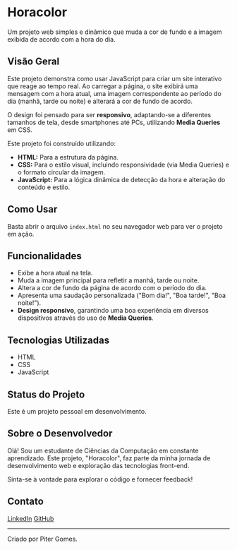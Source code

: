 # Horacolor

Um projeto web simples e dinâmico que muda a cor de fundo e a imagem exibida de acordo com a hora do dia.

## Visão Geral

Este projeto demonstra como usar JavaScript para criar um site interativo que reage ao tempo real. Ao carregar a página, o site exibirá uma mensagem com a hora atual, uma imagem correspondente ao período do dia (manhã, tarde ou noite) e alterará a cor de fundo de acordo.

O design foi pensado para ser **responsivo**, adaptando-se a diferentes tamanhos de tela, desde smartphones até PCs, utilizando **Media Queries** em CSS.

Este projeto foi construído utilizando:

* **HTML:** Para a estrutura da página.
* **CSS:** Para o estilo visual, incluindo responsividade (via Media Queries) e o formato circular da imagem.
* **JavaScript:** Para a lógica dinâmica de detecção da hora e alteração do conteúdo e estilo.

## Como Usar

Basta abrir o arquivo `index.html` no seu navegador web para ver o projeto em ação.

## Funcionalidades

* Exibe a hora atual na tela.
* Muda a imagem principal para refletir a manhã, tarde ou noite.
* Altera a cor de fundo da página de acordo com o período do dia.
* Apresenta uma saudação personalizada ("Bom dia!", "Boa tarde!", "Boa noite!").
* **Design responsivo**, garantindo uma boa experiência em diversos dispositivos através do uso de **Media Queries**.

## Tecnologias Utilizadas

* HTML
* CSS
* JavaScript

## Status do Projeto

Este é um projeto pessoal em desenvolvimento.

## Sobre o Desenvolvedor

Olá! Sou um estudante de Ciências da Computação em constante aprendizado. Este projeto, "Horacolor", faz parte da minha jornada de desenvolvimento web e exploração das tecnologias front-end.

Sinta-se à vontade para explorar o código e fornecer feedback!

## Contato

[LinkedIn](https://www.linkedin.com/in/piter-gomes-4a39281a1/)
[GitHub](https://github.com/pitercoding)

---

Criado por Piter Gomes.

